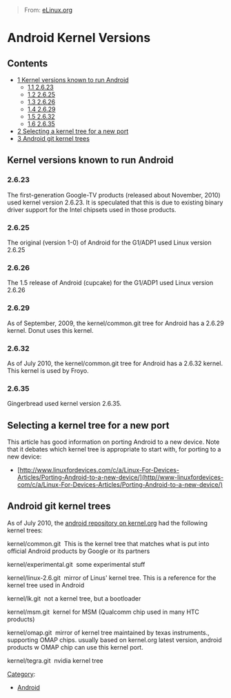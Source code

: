 > From: [eLinux.org](http://eLinux.org/Android_Kernel_Versions "http://eLinux.org/Android_Kernel_Versions")


# Android Kernel Versions



## Contents

-   [1 Kernel versions known to run
    Android](#kernel-versions-known-to-run-android)
    -   [1.1 2.6.23](#2-6-23)
    -   [1.2 2.6.25](#2-6-25)
    -   [1.3 2.6.26](#2-6-26)
    -   [1.4 2.6.29](#2-6-29)
    -   [1.5 2.6.32](#2-6-32)
    -   [1.6 2.6.35](#2-6-35)
-   [2 Selecting a kernel tree for a new
    port](#selecting-a-kernel-tree-for-a-new-port)
-   [3 Android git kernel trees](#android-git-kernel-trees)

## Kernel versions known to run Android

### 2.6.23

The first-generation Google-TV products (released about November, 2010)
used kernel version 2.6.23. It is speculated that this is due to
existing binary driver support for the Intel chipsets used in those
products.

### 2.6.25

The original (version 1-0) of Android for the G1/ADP1 used Linux version
2.6.25

### 2.6.26

The 1.5 release of Android (cupcake) for the G1/ADP1 used Linux version
2.6.26

### 2.6.29

As of September, 2009, the kernel/common.git tree for Android has a
2.6.29 kernel. Donut uses this kernel.

### 2.6.32

As of July 2010, the kernel/common.git tree for Android has a 2.6.32
kernel. This kernel is used by Froyo.

### 2.6.35

Gingerbread used kernel version 2.6.35.

## Selecting a kernel tree for a new port

This article has good information on porting Android to a new device.
Note that it debates which kernel tree is appropriate to start with, for
porting to a new device:

-   [http://www.linuxfordevices.com/c/a/Linux-For-Devices-Articles/Porting-Android-to-a-new-device/](http//www-linuxfordevices-com/c/a/Linux-For-Devices-Articles/Porting-Android-to-a-new-device/)

## Android git kernel trees

As of July 2010, the [android repository on
kernel.org](http//android-git.kernel-org/) had the following kernel
trees:

 kernel/common.git 
This is the kernel tree that matches what is put into official Android
products by Google or its partners

 kernel/experimental.git 
some experimental stuff

 kernel/linux-2.6.git 
mirror of Linus' kernel tree. This is a reference for the kernel tree
used in Android

 kernel/lk.git 
not a kernel tree, but a bootloader

 kernel/msm.git 
kernel for MSM (Qualcomm chip used in many HTC products)

 kernel/omap.git 
mirror of kernel tree maintained by texas instruments., supporting OMAP
chips. usually based on kernel.org latest version, android products w
OMAP chip can use this kernel port.

 kernel/tegra.git 
nvidia kernel tree


[Category](http://eLinux.org/SpecialCategories "Special:Categories"):

-   [Android](http://eLinux.org/CategoryAndroid "Category:Android")


